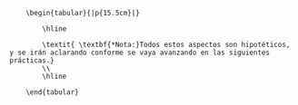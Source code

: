 		\begin{tabular}{|p{15.5cm}|}

			\hline

			\textit{ \textbf{*Nota:}Todos estos aspectos son hipotéticos, y se irán aclarando conforme se vaya avanzando en las siguientes prácticas.}
			\\
			\hline

		\end{tabular}

